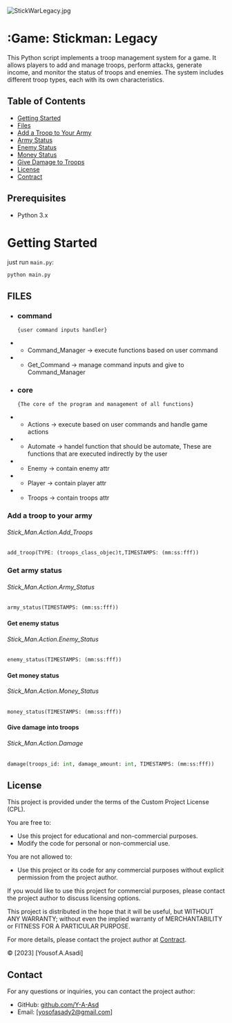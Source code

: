 ![StickWarLegacy.jpg](https://quera.org/qbox/view/WKDZpqX2GO/StickWarLegacy.jpg)
# :Game: Stickman: Legacy 

This Python script implements a troop management system for a game. It allows players to add and manage troops, perform attacks, generate income, and monitor the status of troops and enemies. The system includes different troop types, each with its own characteristics.
## Table of Contents

- [Getting Started](#getting-started)
- [Files](#files)
- [Add a Troop to Your Army](#add-a-troop-to-your-army)
- [Army Status](#get-army-status)
- [Enemy Status](#get-enemy-status)
- [Money Status](#Get-money-status)
- [Give Damage to Troops](#give-damage-into-troops)
- [License](#license)
- [Contract](#contact)

## Prerequisites

- Python 3.x

# Getting Started
just run `main.py`:
```bash
python main.py
```


## FILES
- ### command
      {user command inputs handler}
- - Command_Manager  -> execute functions based on user command
- - Get_Command      -> manage command inputs and give to Command_Manager
- ### core
      {The core of the program and management of all functions}
- - Actions          -> execute based on user commands and handle game actions
- - Automate         -> handel function that should be automate, These are functions that are executed indirectly by the user
- - Enemy            -> contain enemy attr
- - Player           -> contain player attr
- - Troops           -> contain troops attr

### Add a troop to your army
###### Stick_Man.Action.Add_Troops
   ```python
   add_troop(TYPE: (troops_class_objec)t,TIMESTAMPS: (mm:ss:fff))
```

### Get army status
###### Stick_Man.Action.Army_Status
   ```python
   army_status(TIMESTAMPS: (mm:ss:fff))
```

#### Get enemy status
###### Stick_Man.Action.Enemy_Status
   ```python
   enemy_status(TIMESTAMPS: (mm:ss:fff))
```

#### Get money status
###### Stick_Man.Action.Money_Status
   ```python
   money_status(TIMESTAMPS: (mm:ss:fff))
```
#### Give damage into troops
###### Stick_Man.Action.Damage
   ```python
   damage(troops_id: int, damage_amount: int, TIMESTAMPS: (mm:ss:fff))
```


## License

This project is provided under the terms of the Custom Project License (CPL).

You are free to:
- Use this project for educational and non-commercial purposes.
- Modify the code for personal or non-commercial use.

You are not allowed to:
- Use this project or its code for any commercial purposes without explicit permission from the project author.

If you would like to use this project for commercial purposes, please contact the project author to discuss licensing options.

This project is distributed in the hope that it will be useful, but WITHOUT ANY WARRANTY; without even the implied warranty of MERCHANTABILITY or FITNESS FOR A PARTICULAR PURPOSE.

For more details, please contact the project author at [Contract](#contact).

© [2023] [Yousof.A.Asadi]
## Contact

For any questions or inquiries, you can contact the project author:

- GitHub: [github.com/Y-A-Asd](https://github.com/Y-A-Asd/)
- Email: [yosofasady2@gmail.com]

